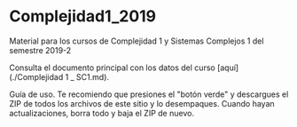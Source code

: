# Complejidad1_2019
Material para los cursos de Complejidad 1 y Sistemas Complejos 1 del semestre 2019-2

Consulta el documento principal con los datos del curso [aquí](./Complejidad 1 _ SC1.md).

Guía de uso. Te recomiendo que presiones el "botón verde" y descargues el ZIP de todos los archivos de este sitio y lo desempaques. Cuando hayan actualizaciones, borra todo y baja el ZIP de nuevo.